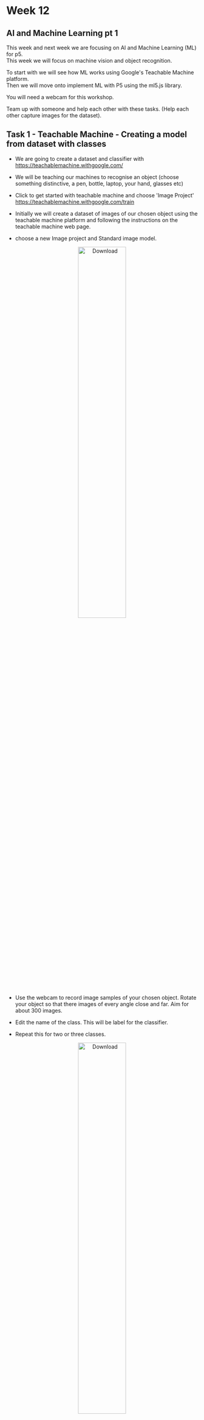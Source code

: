 # Week 12

## AI and Machine Learning pt 1

This week and next week we are focusing on AI and Machine Learning (ML) for p5.  
This week we will focus on machine vision and object recognition.  

To start with we will see how ML works using Google's Teachable Machine platform.  
Then we will move onto implement ML with P5 using the ml5.js library.  

You will need a webcam for this workshop.  

Team up with someone and help each other with these tasks. (Help each other capture images for the dataset).    

## Task 1 - Teachable Machine - Creating a model from dataset with classes

- We are going to create a dataset and classifier with https://teachablemachine.withgoogle.com/ 

- We will be teaching our machines to recognise an object (choose something distinctive, a pen, bottle, laptop, your hand, glasses etc) 

- Click to get started with teachable machine and choose 'Image Project' https://teachablemachine.withgoogle.com/train 

- Initially we will create a dataset of images of our chosen object using the teachable machine platform and following the instructions on the teachable machine web page.  

- choose a new Image project and Standard image model.   

<p align="center">
<img src="./images/teachable1.png" alt="Download" width="50%"/>
</p>

- Use the webcam to record image samples of your chosen object. Rotate your object so that there images of every angle close and far. Aim for about 300 images.  

- Edit the name of the class. This will be label for the classifier. 

- Repeat this for two or three classes.  

<p align="center">
<img src="./images/teachable2.png" alt="Download" width="50%"/>
</p>

- I used my face with and without glasses.    

<p align="center">
<img src="./images/teachable3.png" alt="Download" width="30%"/><img src="./images/teachable7.png" alt="Download" width="30%"/>
</p>

- Then click 'train the model' and preview and test it. **Don't close the webpage!** 
- Hopefully it works like mine below. You have now created a machine learning **model** and **classifier**.

<p align="center">
<img src="./images/classes.gif" alt="Download" width="30%"/>
</p>

## Task 2 - Teachable Machine - Deploying your model into a web page

Export your model from the Teachable Machine page. Select **Tensorflow.js** and **Download**.   
**Don't close the webpage!** (it will download as a .zip file). 

Download a new P5 empty example onto your machine. Rename the ```empty-example```  directory.  


<p align="center">
<img src="./images/teachable6-download.png" alt="Download" width="70%"/>
</p>

Copy the P5.js code and paste into the ```<body>``` of your ```index.html``` page.

```html
<body
    <div>Teachable Machine Image Model - p5.js and ml5.js</div>
    ...
    <!-- rest of the copied teachable machine code -->
    ...
    classifyVideo();
  }
</script>

</body>
```

<details>
<summary>Note:</summary>


</details>

Your script is now using the P5 library and Ml5 Library from a remote repository called a 'Content Delivery Network' or CDN.   
Look at the code in ```index.html``` and you will see the following two lines:   
```
<script src="https://cdn.jsdelivr.net/npm/p5@latest/lib/addons/p5.dom.min.js"></script>
<script src="https://cdn.jsdelivr.net/npm/ml5@latest/dist/ml5.min.js"></script>
```

Add the downloaded and unzipped model folder into your renamed empty example directory.
![teachable machine](./images/p5-folders.png)

Now change the following line so that ```'./my_model/'``` is the name of your model folder.  

```javascript
  let imageModelURL = './my_model/';
```    
You will also need to comment out the P5 ```<scripts>``` that are included in the ```empty-example/index.html``` file as they are included with p5 code you have copied.

```html
<!-- <script src="../p5.js"></script> -->
<!-- <script src="../addons/p5.sound.js"></script> --> 
<script src="sketch.js"></script>
```
## Task 3 - Teachable Machine - Testing your model and web page with a local server
To test and run your model and web page you will need **to run it as a local server**

<details>
<summary>Find out what a local server is:</summary>
https://developer.mozilla.org/en-US/docs/Learn/Common_questions/Tools_and_setup/set_up_a_local_testing_server
</details>


Visual studio code provides a local server as part of its code environment.  
You will first need to install this in Visual studio code.  
Click on the blocks (extensions) icon in the left hand nav.  
Search for 'live' and install the 'Live Server'.

<p align="center">
<img src="./images/live-server.png" alt="Download" width="50%"/>
</p>

Once installed open the **whole p5 folder** in Visual studio code. Accept the prompts to 'trust the author'.
Click on ```index.html``` and then 'Go live' at the bottom right of the window. A new window will open with a view of your html file which uses ```http://127.0.0.1/``` or ```localhost```

![teachable machine](./images/vis-studio-code.png)

From now on you should **ALWAYS** run any web pages as a local server **whatever the project**.

<details>
<summary>Other ways to create a local server</summary>
You can also create a local server using the python programming language in the terminal or command line, or by installing a Chrome extension.   


More here:  
https://developer.mozilla.org/en-US/docs/Learn/Common_questions/Tools_and_setup/set_up_a_local_testing_server  
And here:  
https://github.com/processing/p5.js/wiki/Local-server  
</details>

Once the page is running you should see a web cam view with the classification of the image below

<p align="center">
<img src="./images/glasses.png" alt="Download" width="50%"/>
</p>

## &#x1F536; Code Challenge 1:

```diff
! Display the video image in index.html so it is much bigger.
```

Before we move on let's look at how the classifier works. In the ```function gotResult()``` at the bottom of the script change the commented out console message to:

```javascript
// The results are in an array ordered by confidence.
console.log(results);
```
Run the page with the local server and look at the output in the console (in the developer tools). As the webcam runs and the image is classified the model returns a prediction about the likelihood of each classifier.

When I have glasses on the prediction has high (0.98) confidence in the 'glasses' classifier:
<p align="center">
<img src="./images/confidence.png" alt="Download" width="100%"/>
</p>

In machine learning confidence is always expressed as a value between 0 and 1.  
In machine learning the system does not 'know' that I am wearing glasses it makes a prediction about the likelhood that I might be. This prediction is a confidence value.  

## Task 4 - P5 - Using the classifier to trigger other code to run  

We will use the classifier and model we have created to change an image on the web page.    
We will use the confidence value of the prediction to change what we see on the screen. 

Before we do this duplicate your folder / make a new folder with all your existing code in it. 
- Delete the ```setup()``` and ```draw()``` functions in ```sketch.js```. So ```sketch.js``` is completely empty.  
- Move the javascript inside the ```<script type="text/javascript"> ... </script>``` tag in ```index.html``` into ```sketch.js```.   
- Move everything from:

```javascript
// Classifier Variable
let classifier;

...

// Classifiy again!
  classifyVideo();
}
```
(Don't move the ```<script type="text/javascript"> ... </script>``` tags. You can delete these).  
So now your ```index.html``` does not have any Javascript in it.  
- Check everything still runs (run ```index.html``` as a local server / localhost).  

Make the P5 canvas bigger and video image smaller:  

```javascript
function setup() {
  console.log("running setup");
  createCanvas(640, 480); // make the canvas bigger
  // Create the video
  video = createCapture(VIDEO);
  video.size(320, 240); // and make the image small
  video.hide();

  flippedVideo = ml5.flipImage(video);
  // Start classifying
  classifyVideo();
}
```

<p align="center">
<img src="./images/canvas1.png" alt="Download" width="50%"/>
</p>

## &#x1F536; Code Challenge 2:

```diff
! Find and download two images to use to represent each classifier.
! Add them to your example folder.
! Use P5 to add one of the images onto the center of the canvas 
! (I'm using an emoji but you can use what you like).
! If you aren't sure how to do this search the P5 reference to how to add an image.
```
<details>
<summary>Hint:</summary>
You can find the answers to the code challenges above at the top of the page.
</details>

Now we will add another image and swap them based on the classifiers 'glasses' / 'no glasses'.  

<p align="center">
<img src="./images/nerdface.png" alt="Download" width="10%"/><img src="./images/smiling-face.png" alt="Download" width="10%"/>
</p>

Add another image variable at the top of the sketch. 
```javascript
let img_2;
```
and preload it in the ```preload()``` function (note this runs before ```setup()```. 

```javascript
function preload() {
  classifier = ml5.imageClassifier(imageModelURL + 'model.json');
  img_1 = loadImage('smiling-face.png'); // NEW
  img_2 = loadImage('nerdface.png'); // NEW
}
```

To swap each image to display depending on the classifier we can use the ```label``` variable in ```draw()```.  

In ```draw()``` add:

```javascript
if (label == "glasses") {
  image(img_2, width/2, height/2, 250, 250); // NEW
}
else {
  image(img_1, width/2, height/2, 250, 250); // NEW
}
```

You will need to change ```label == "<your classifier name>"``` and use the name of your classifier.  

Your sketch should now work something like this:

<p align="center">
<img src="./images/canvas-working.gif" alt="Download" width="50%"/>
</p>
























